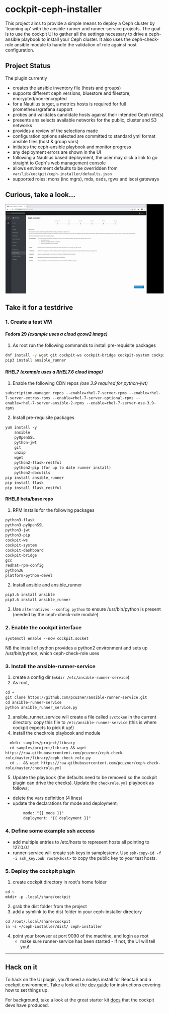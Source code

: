# cockpit-ceph-installer
This project aims to provide a simple means to deploy a Ceph cluster by 'teaming up' with the ansible-runner and runner-service projects. The goal is to use the cockpit UI to gather all the settings necessary to drive a ceph-ansible playbook to install your Ceph cluster. It also uses the ceph-check-role ansible module to handle the validation of role against host configuration.

## Project Status
The plugin currently 
- creates the ansible inventory file (hosts and groups)
- supports different ceph versions, bluestore and filestore, encrypted/non-encrypted
- for a Nautilus target, a metrics hosts is required for full prometheus/grafana support  
- probes and validates candidate hosts against their intended Ceph role(s)
- presents ans selects available networks for the public, cluster and S3 networks
- provides a review of the selections made
- configuration options selected are committed to standard yml format ansible files (host & group vars)
- initiates the ceph-ansible playbook and monitor progress
- any deployment errors are shown in the UI
- following a Nautilus based deployment, the user may click a link to go straight to Ceph's web management console
- allows environment defaults to be overridden from `var/lib/cockpit/ceph-installer/defaults.json`  
- supported roles: mons (inc mgrs), mds, osds, rgws and iscsi gateways

## Curious, take a look...

[![demo](screenshots/ceph-installer-2019-04.gif)](https://youtu.be/wIw7RjHPhzs)

## Take it for a testdrive
### 1. Create a test VM
#### **Fedora 29** *(example uses a cloud qcow2 image)* ####
  1. As root run the following commands to install pre-requisite packages
```bash
dnf install -y wget git cockpit-ws cockpit-bridge cockpit-system cockpit-dashboard ansible python python3-pyOpenSSL python3-jwt python3-flask python3-flask-restful
pip3 install ansible_runner
```

#### **RHEL7** *(example uses a RHEL7.6 cloud image)*   ####
1. Enable the following CDN repos *(ose 3.9 required for python-jwt)*
```
subscription-manager repos --enable=rhel-7-server-rpms --enable=rhel-7-server-extras-rpms --enable=rhel-7-server-optional-rpms --enable=rhel-7-server-ansible-2-rpms --enable=rhel-7-server-ose-3.9-rpms
```  

  2. Install pre-requisite packages
```
yum install -y
    ansible  
    pyOpenSSL  
    python-jwt  
    git  
    unzip  
    wget  
    python2-flask-restful  
    python2-pip (for up to date runner install)  
    python2-docutils  
pip install ansible_runner
pip install flask
pip install flask_restful  
```
#### **RHEL8 beta/base repo**
1. RPM installs for the following packages
```
python3-flask  
python3-pyOpenSSL  
python3-jwt
python3-pip
cockpit-ws  
cockpit-system  
cockpit-dashboard  
cockpit-bridge  
gcc  
redhat-rpm-config  
python36  
platform-python-devel
```
2. Install ansible and ansible_runner
```
pip3.6 install ansible
pip3.6 install ansible_runner
```
3. Use ```alternatives --config python``` to ensure /usr/bin/python is present (needed by the ceph-check-role module)

### 2. Enable the cockpit interface
```
systemctl enable --now cockpit.socket  
```
NB the install of python provides a python2 environment and sets up /usr/bin/python, which ceph-check-role uses

### 3. Install the ansible-runner-service  

  1. create a config dir (```mkdir /etc/ansible-runner-service```)
  2. As root, 
  ```
  cd ~
  git clone https://github.com/pcuzner/ansible-runner-service.git
  cd ansible-runner-service
  python ansible_runner_service.py
  ```
  3. ansible_runner_service will create a file called ```svctoken``` in the current directory. copy this file to ```/etc/ansible-runner-service``` (this is where cockpit expects to pick it up!)
  4. install the checkrole playbook and module
  ```
    mkdir samples/project/library
    cd samples/project/library && wget https://raw.githubusercontent.com/pcuzner/ceph-check-role/master/library/ceph_check_role.py
    cd .. && wget https://raw.githubusercontent.com/pcuzner/ceph-check-role/master/checkrole.yml
  ```
  5. Update the playbook (the defaults need to be removed so the cockpit plugin can drive the checks). Update the ```checkrole.yml``` playbook as follows;
  - delete the vars definition (4 lines)
  - update the declarations for mode and deployment;  
  ```
          mode: "{{ mode }}"  
          deployment: "{{ deployment }}"  
  ```

### 4. Define some example ssh access

  - add multiple entries to /etc/hosts to represent hosts all pointing to 127.0.0.1
  - runner-service will create ssh keys in samples/env. Use ```ssh-copy-id -f -i ssh_key.pub root@<host>``` to copy the public key to your test hosts.

### 5. Deploy the cockpit plugin

1. create cockpit directory in root's home folder
```
cd ~
mkdir -p .local/share/cockpit
```
2. grab the dist folder from the project
3. add a symlink to the dist folder in your ceph-installer directory
```
cd /root/.local/share/cockpit
ln -s ~/ceph-installer/dist/ ceph-installer
```
4. point your browser at port 9090 of the machine, and login as root
   - make sure runner-service has been started - if not, the UI will tell you!


-----------------------------------------------------------------------------------------------------------------

## Hack on it

To hack on the UI plugin, you'll need a nodejs install for ReactJS and a cockpit environment. Take a look at the 
[dev guide](DEVGUIDE.MD) for instructions covering how to set things up.

For background, take a look at the great starter kit [docs](https://github.com/cockpit-project/starter-kit) that the cockpit devs have produced.
